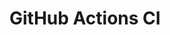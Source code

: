 # GitHub Actions CI







































































































































































































































































































































































































































































































































































































































































































































































































































































































































































































































































































































































































































































































